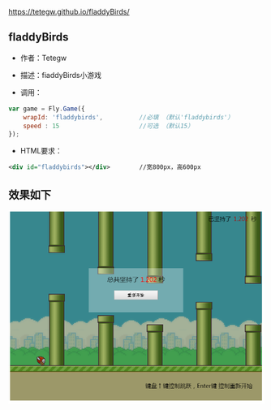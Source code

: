 
https://tetegw.github.io/fladdyBirds/

## fladdyBirds

- 作者：Tetegw

- 描述：fiaddyBirds小游戏
- 调用：
```javascript
var game = Fly.Game({
    wrapId: 'fladdybirds',			//必填 （默认'fladdybirds'）
    speed : 15						//可选 （默认15）
});
```

- HTML要求：
```xml
<div id="fladdybirds"></div>	 	//宽800px，高600px
```

## 效果如下

![readme.png](readme.png)
